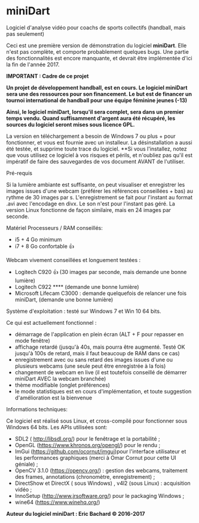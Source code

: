 # miniDart
Logiciel d'analyse vidéo pour coachs de sports collectifs (handball, mais pas seulement)


Ceci est une première version de démonstration du logiciel **miniDart**. Elle n'est pas complète, et comporte probablement quelques bugs. Une partie des fonctionnalités est encore manquante, et devrait être implémentée d'ici la fin de l'année 2017.

**IMPORTANT : Cadre de ce projet**

**Un projet de développement handball, est en cours. Le logiciel miniDart sera une des ressources pour son financement. Le but est de financer un tournoi international de handball pour une équipe féminine jeunes (-13)**

**Ainsi, le logiciel miniDart, lorsqu'il sera complet, sera dans un premier temps vendu. Quand suffisamment d'argent aura été récupéré, les sources du logiciel seront mises sous licence GPL.**

La version en téléchargement a besoin de Windows 7 ou plus + pour fonctionner, et vous est fournie avec un installeur. La désinstallation a aussi été testée, et supprime toute trace du logiciel. **Si vous l'installez, notez que vous utilisez ce logiciel à vos risques et périls, et n'oubliez pas qu'il est impératif de faire des sauvegardes de vos document AVANT de l'utiliser.


Pré-requis

Si la lumière ambiante est suffisante, on peut visualiser et enregistrer les images issues d'une webcam (préférer les références conseillées + bas) au rythme de 30 images par s. L'enregistrement se fait pour l'instant au format .avi avec l'encodage en divx. Le son n'est pour l'instant pas géré. La version Linux fonctionne de façon similaire, mais en 24 images par seconde.

Matériel
Processeurs / RAM conseillés:
* i5 + 4 Go minimum
* i7 + 8 Go confortable :+1: 

Webcam vivement conseillées et longuement testées :
- Logitech C920 :+1: (30 images par seconde, mais demande une bonne lumière)
- Logitech C922 **** (demande une bonne lumière)
- Microsoft Lifecam C3000 : demande quelquefois de relancer une fois miniDart, (demande une bonne lumière)

Système d'exploitation : testé sur Windows 7 et Win 10  64 bits.

Ce qui est actuellement fonctionnel : 

- démarrage de l'application en plein écran (ALT + F  pour repasser en mode fenêtre)
- affichage retardé (jusqu'à 40s, mais pourra être augmenté. Testé OK jusqu'à 100s de retard, mais il faut beaucoup de RAM dans ce cas)
- enregistrement avec ou sans retard des images issues d'une ou plusieurs webcams (une seule peut être enregistrée à la fois)
- changement de webcam en live (il est toutefois conseillé de démarrer miniDart AVEC la webcam branchée)
- thème modifiable (onglet préférences)
- le mode statistiques est en cours d'implémentation, et toute suggestion d'amélioration est la bienvenue

Informations techniques:

Ce logiciel est réalisé sous Linux, et cross-compilé pour fonctionner sous Windows 64 bits. Les APIs utilisées sont:
* SDL2 ( http://libsdl.org/) pour le fenêtrage et la portabilité ;
* OpenGL (https://www.khronos.org/opengl/) pour le rendu ;
* ImGui (https://github.com/ocornut/imgui)pour l'interface utilisateur et les performances graphiques (merci à Omar Cornut pour cette UI géniale) ;
* OpenCV 3.1.0 (https://opencv.org/) : gestion des webcams, traitement des frames, annotations (chronomètre, enregistrement) ;
* DirectShow et DirectX ( sous Windows) , v4l2 (sous Linux) : acquisition vidéo ;
* InnoSetup (http://www.jrsoftware.org/) pour le packaging Windows ;
* wine64 (https://www.winehq.org/)

**Auteur du logiciel miniDart : Eric Bachard © 2016-2017**

